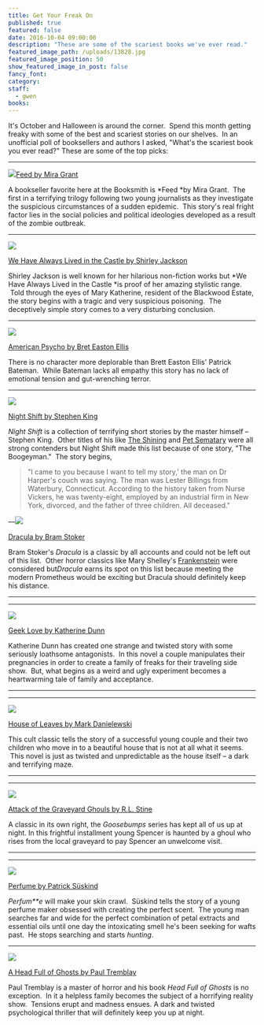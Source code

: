 ```yaml
---
title: Get Your Freak On
published: true
featured: false
date: 2016-10-04 09:00:00
description: "These are some of the scariest books we've ever read."
featured_image_path: /uploads/13828.jpg
featured_image_position: 50
show_featured_image_in_post: false
fancy_font:
category:
staff:
  - gwen
books:
---
```



It's October and Halloween is around the corner. &nbsp;Spend this month getting freaky with some of the best and scariest stories on our shelves. &nbsp;In an unofficial poll of booksellers and authors I asked, "What's the scariest book you ever read?" These are some of the top picks:&nbsp;

---

![](/uploads/versions/-mg-3773---x----2912-2912x---.jpg)[Feed by Mira Grant](http://www.brooklinebooksmith-shop.com/book/9780316081054)

A bookseller favorite here at the Booksmith is&nbsp;*Feed&nbsp;*by Mira Grant. &nbsp;The first in a terrifying trilogy following two young journalists as they investigate the suspicious circumstances of a sudden epidemic. &nbsp;This story's real fright factor lies in the social policies and political ideologies developed as a result of the zombie outbreak.&nbsp;

---

![](/uploads/versions/rsz--mg-3793---x----400-400x---.jpg)

[We Have Always Lived in the Castle by Shirley Jackson](http://www.brooklinebooksmith-shop.com/book/9780143039976)&nbsp;

Shirley Jackson is well known for her hilarious non-fiction works but *We Have Always Lived in the Castle&nbsp;*is proof of her amazing stylistic range. &nbsp;Told through the eyes of Mary Katherine, resident of the Blackwood Estate, the story begins with a tragic and very suspicious poisoning. &nbsp;The deceptively simple story comes to a very disturbing conclusion.&nbsp;

---

![](/uploads/versions/-mg-3768---x----2912-2912x---.jpg)

[American Psycho by Bret Easton Ellis](http://www.brooklinebooksmith-shop.com/book/9780679735779)

There is no character more deplorable than Brett Easton Ellis' Patrick Bateman. &nbsp;While Bateman lacks all empathy this story has no lack of emotional tension and gut-wrenching terror. &nbsp;

---

![](/uploads/versions/13708---x----1456-1456x---.jpg)

[Night Shift by Stephen King](http://www.brooklinebooksmith-shop.com/book/9780307743640)

*Night Shift* is a collection of terrifying short stories by the master himself – Stephen King.&nbsp; Other titles of his like <u>The Shining</u> and <u>Pet Sematary</u> were all strong contenders but Night Shift made this list because of one story, "The Boogeyman." &nbsp;The story begins,

> "I came to you because I want to tell my story,' the man on Dr Harper's couch was saying. The man was Lester Billings from Waterbury, Connecticut. According to the history taken from Nurse Vickers, he was twenty-eight, employed by an industrial firm in New York, divorced, and the father of three children. All deceased."

—![](/uploads/versions/-mg-3747---x----2912-2912x---.jpg)

[Dracula by Bram Stoker](http://www.brooklinebooksmith-shop.com/book/9780451530660')

Bram Stoker's *Dracula* is a classic by all accounts and could not be left out of this list.&nbsp; Other horror classics like Mary Shelley's&nbsp;[Frankenstein](http://www.brooklinebooksmith-shop.com/book/9780451532244) were considered but*Dracula* earns its spot on this list because meeting the modern Prometheus would be exciting but Dracula should definitely keep his distance.&nbsp;

---

---

![](/uploads/versions/-mg-3646---x----2848-2848x---.jpg)

[Geek Love by Katherine Dunn](http://www.brooklinebooksmith-shop.com/book/9780375713347)

Katherine Dunn has created one strange and twisted story with some seriously loathsome antagonists. &nbsp;In this novel a couple manipulates their pregnancies in order to create a family of freaks for their traveling side show. &nbsp;But, what begins as a weird and ugly experiment becomes a heartwarming tale of family and acceptance.&nbsp;

---

---

![](/uploads/versions/13664---x----1405-1405x---.jpg)

[House of Leaves by Mark Danielewski](http://www.brooklinebooksmith-shop.com/book/9780375703768)

This cult classic tells the story of a successful young couple and their two children who move in to a beautiful house that is not at all what it seems. &nbsp;This novel is just as twisted and unpredictable as the house itself – a dark and terrifying maze.&nbsp;

---

---

![](/uploads/versions/13804---x----1422-1580x---.jpg)

[Attack of the Graveyard Ghouls by R.L. Stine](http://www.brooklinebooksmith-shop.com/book/9780545828864)

A classic in its own right, the *Goosebumps* series has kept all of us up at night. In this frightful installment young Spencer is haunted by a ghoul who rises from the local graveyard to pay Spencer an unwelcome visit. &nbsp;

---

---

![](/uploads/versions/13733---x----1248-1248x---.jpg)

[Perfume by Patrick S&uuml;skind](http://www.brooklinebooksmith-shop.com/book/9780375725845)

*Perfum\*\*e* will make your skin crawl. &nbsp;S&uuml;skind tells the story of a young perfume maker obsessed with creating the perfect scent. &nbsp;The young man searches far and wide for the perfect combination of petal extracts and essential oils until one day the intoxicating smell he's been seeking for wafts past. &nbsp;He stops searching and starts *hunting*.

---

![](/uploads/versions/-mg-3678---x----2857-2857x---.jpg)

[A Head Full of Ghosts by Paul Tremblay](http://www.brooklinebooksmith-shop.com/book/9780062363244)

Paul Tremblay is a master of horror and his book *Head Full of Ghosts* is no exception. &nbsp;In it a helpless family becomes the subject of a horrifying reality show.&nbsp; Tensions erupt and madness ensues. A dark and twisted psychological thriller that will definitely keep you up at night.&nbsp;